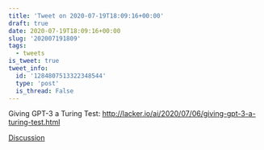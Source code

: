 ```yaml
---
title: 'Tweet on 2020-07-19T18:09:16+00:00'
draft: true
date: 2020-07-19T18:09:16+00:00
slug: '202007191809'
tags:
  - tweets
is_tweet: true
tweet_info:
  id: '1284807513322348544'
  type: 'post'
  is_thread: False
---
```




Giving GPT-3 a Turing Test: <http://lacker.io/ai/2020/07/06/giving-gpt-3-a-turing-test.html>

[Discussion](https://x.com/sytelus/status/1284807513322348544)
